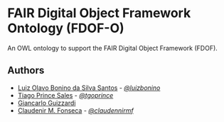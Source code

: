 # FAIR Digital Object Framework Ontology (FDOF-O)

An OWL ontology to support the FAIR Digital Object Framework (FDOF).

## Authors

- [Luiz Olavo Bonino da Silva Santos](https://www.researchgate.net/profile/Tiago_Prince_Sales) - [*@luizbonino*](https://github.com/luizbonino)
- [Tiago Prince Sales](https://www.researchgate.net/profile/Tiago_Prince_Sales) - [*@tgoprince*](https://github.com/tgoprince)
- [Giancarlo Guizzardi](http://www.inf.ufes.br/~gguizzardi/)
- [Claudenir M. Fonseca](https://www.researchgate.net/profile/Claudenir-Fonseca) - [*@claudennirmf*](https://github.com/claudennirmf)
